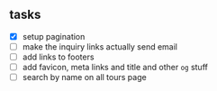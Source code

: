 ## tasks

-   [x] setup pagination
-   [ ] make the inquiry links actually send email
-   [ ] add links to footers
-   [ ] add favicon, meta links and title and other `og` stuff
-   [ ] search by name on all tours page
